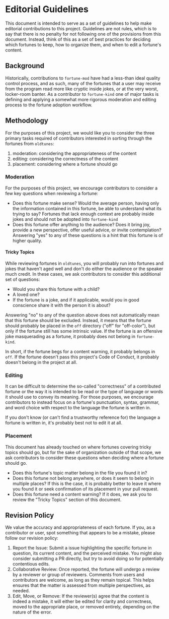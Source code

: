<!--
SPDX-FileCopyrightText: 2023 Christina Sørensen
SPDX-FileContributor: Christina Sørensen

SPDX-License-Identifier: CC-BY-NC-SA-4.0
-->

# Editorial Guidelines

This document is intended to serve as a set of guidelines to help make
editorial contributions to this project. Guidelines are not rules, which is to
say that there is no penalty for not following one of the provisions from this
document. Instead, think of this as a set of best practices for deciding which
fortunes to keep, how to organize them, and when to edit a fortune's content.

## Background

Historically, contributions to `fortune-mod` have had a less-than ideal quality
control process, and as such, many of the fortunes that a user may receive from
the program read more like cryptic inside jokes, or at the very worst,
locker-room banter. As a contributor to `fortune-kind` one of major tasks is
defining and applying a somewhat more rigorous moderation and editing process
to the fortune adoption workflow.

## Methodology

For the purposes of this project, we would like you to consider the three
primary tasks required of contributors interested in sorting through the
fortunes from `oldtunes`:

1. moderation: considering the appropriateness of the content 
2. editing: considering the correctness of the content
3. placement: considering where a fortune should go

### Moderation

For the purposes of this project, we encourage contributors to consider a few
key questions when reviewing a fortune:

- Does this fortune make sense? Would the average person, having only the
  information contained in this fortune, be able to understand what its trying
  to say? Fortunes that lack enough context are probably inside jokes and
  should not be adopted into `fortune-kind`
- Does this fortune offer anything to the audience? Does it bring joy, provide
  a new perspective, offer useful advice, or invite contemplation? Answering
  "yes" to any of these questions is a hint that this fortune is of higher
  quality.

#### Tricky Topics

While reviewing fortunes in `oldtunes`, you will probably run into fortunes and
jokes that haven't aged well and don't do either the audience or the speaker
much credit. In these cases, we ask contributors to consider this additional
set of questions:

- Would you share this fortune with a child? 
- A loved one? 
- If the fortune is a joke, and if it applicable, would you in good conscience
  share it with the person it is about?

Answering "no" to any of the question above does not automatically mean that
this fortune should be excluded. Instead, it means that the fortune should
probably be placed in the `off` directory ("off" for "off-color"), but only if
the fortune still has some intrinsic value. If the fortune is an offensive joke
masquerading as a fortune, it probably does not belong in `fortune-kind`.

In short, if the fortune begs for a content warning, it probably belongs in
`off`. If the fortune doesn't pass this project's Code of Conduct, it probably
doesn't belong in the project at all.

### Editing

It can be difficult to determine the so-called "correctness" of a contributed
fortune or the way it is intended to be read or the type of language or words
it should use to convey its meaning. For those purposes, we encourage
contributors to instead focus on a fortune's punctuation, syntax, grammar, and
word choice with respect to the language the fortune is written in.

If you don't know (or can't find a trustworthy reference for) the language a
fortune is written in, it's probably best not to edit it at all.

### Placement

This document has already touched on where fortunes covering tricky topics
should go, but for the sake of organization outside of that scope, we ask
contributors to consider these questions when deciding where a fortune should
go.

- Does this fortune's topic matter belong in the file you found it in?
- Does this fortune not belong anywhere, or does it seem to belong in multiple
  places? If this is the case, it is probably better to leave it where you
  found it or seek confirmation of its placement in your pull request.
- Does this fortune need a content warning? If it does, we ask you to review
  the "Tricky Topics" section of this document.

## Revision Policy

We value the accuracy and appropriateness of each fortune. If you, as a
contributor or user, spot something that appears to be a mistake, please follow
our revision policy:

1. Report the Issue: Submit a issue highlighting the specific fortune in
   question, its current content, and the perceived mistake. You might also
   consider submitting a PR directly, but try to avoid doing so for potentially
   contentious edits.
2. Collaborative Review: Once reported, the fortune will undergo a review by a
   reviewer or group of reviewers. Comments from users and contributors are
   welcome, as long as they remain topical. This helps ensures that the matter
   is assessed from multiple perspectives, as needed.
3. Edit, Move, or Remove: If the reviewer(s) agree that the content is indeed a
   mistake, it will either be edited for clarity and correctness, moved to the
   appropriate place, or removed entirely, depending on the nature of the
   error.
